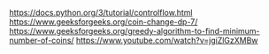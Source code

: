 https://docs.python.org/3/tutorial/controlflow.html
https://www.geeksforgeeks.org/coin-change-dp-7/
https://www.geeksforgeeks.org/greedy-algorithm-to-find-minimum-number-of-coins/
https://www.youtube.com/watch?v=jgiZlGzXMBw

